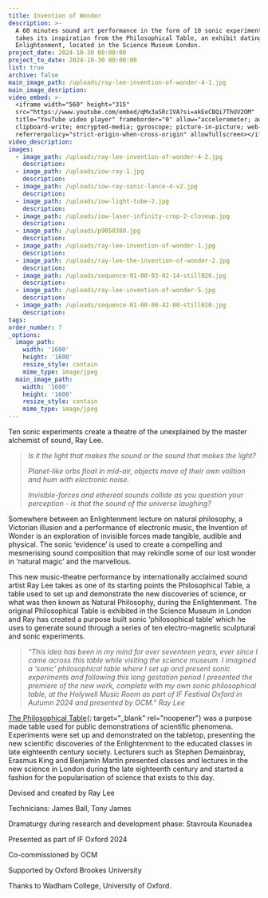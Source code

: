 ```yaml
---
title: Invention of Wonder
description: >-
  A 60 minutes sound art performance in the form of 10 sonic experiments that
  takes its inspiration from the Philosophical Table, an exhibit dating from the
  Enlightenment, located in the Science Museum London.
project_date: 2024-10-30 00:00:00
project_to_date: 2024-10-30 00:00:00
list: true
archive: false
main_image_path: /uploads/ray-lee-invention-of-wonder-4-1.jpg
main_image_desription:
video_embed: >-
  <iframe width="560" height="315"
  src="https://www.youtube.com/embed/qMx3aSRc1VA?si=akEeCBQi7ThUV2OM"
  title="YouTube video player" frameborder="0" allow="accelerometer; autoplay;
  clipboard-write; encrypted-media; gyroscope; picture-in-picture; web-share"
  referrerpolicy="strict-origin-when-cross-origin" allowfullscreen></iframe>
video_description:
images:
  - image_path: /uploads/ray-lee-invention-of-wonder-4-2.jpg
    description:
  - image_path: /uploads/iow-ray-1.jpg
    description:
  - image_path: /uploads/iow-ray-sonic-lance-4-v2.jpg
    description:
  - image_path: /uploads/iow-light-tube-2.jpg
    description:
  - image_path: /uploads/iow-laser-infinity-crop-2-closeup.jpg
    description:
  - image_path: /uploads/p9050380.jpg
    description:
  - image_path: /uploads/ray-lee-invention-of-wonder-1.jpg
    description:
  - image_path: /uploads/ray-lee-the-invention-of-wonder-2.jpg
    description:
  - image_path: /uploads/sequence-01-00-03-02-14-still026.jpg
    description:
  - image_path: /uploads/ray-lee-invention-of-wonder-5.jpg
    description:
  - image_path: /uploads/sequence-01-00-00-42-00-still010.jpg
    description:
tags:
order_number: 7
_options:
  image_path:
    width: '1600'
    height: '1600'
    resize_style: contain
    mime_type: image/jpeg
  main_image_path:
    width: '1600'
    height: '1600'
    resize_style: contain
    mime_type: image/jpeg
---
```

Ten sonic experiments create a theatre of the unexplained by the master alchemist of sound, Ray Lee.

> *Is it the light that makes the sound or the sound that makes the light?*
>
> *Planet-like orbs float in mid-air, objects move of their own volition and hum with electronic noise.*
>
> *Invisible-forces and ethereal sounds collide as you question your perception - is that the sound of the universe laughing?*

Somewhere between an Enlightenment lecture on natural philosophy, a Victorian illusion and a performance of electronic music, the Invention of Wonder is an exploration of invisible forces made tangible, audible and physical. The sonic ‘evidence’ is used to create a compelling and mesmerising sound composition that may rekindle some of our lost wonder in ‘natural magic’ and the marvellous.

This new music-theatre performance by internationally acclaimed sound artist Ray Lee takes as one of its starting points the Philosophical Table, a table used to set up and demonstrate the new discoveries of science, or what was then known as Natural Philosophy, during the Enlightenment. The original Philosophical Table is exhibited in the Science Museum in London and Ray has created a purpose built sonic ‘philosophical table’ which he uses to generate sound through a series of ten electro-magnetic sculptural and sonic experiments.

> *“This idea has been in my mind for over seventeen years, ever since I came across this table while visiting the science museum. I imagined a ‘sonic’ philosophical table where I set up and present sonic experiments and following this long gestation period I presented the premiere of the new work, complete with my own sonic philosophical table, at the Holywell Music Room as part of IF Festival Oxford in Autumn 2024 and presented by OCM.” Ray Lee*

[The Philosophical Table](https://collection.sciencemuseumgroup.org.uk/objects/co1815/george-iiis-philosophical-table-philosophical-tables){: target="_blank" rel="noopener"} was a purpose made table used for public demonstrations of scientific phenomena. Experiments were set up and demonstrated on the tabletop, presenting the new scientific discoveries of the Enlightenment to the educated classes in late eighteenth century society. Lecturers such as Stephen Demainbray, Erasmus King and Benjamin Martin presented classes and lectures in the new science in London during the late eighteenth century and started a fashion for the popularisation of science that exists to this day.

Devised and created by Ray Lee

Technicians: James Ball, Tony James

Dramaturgy during research and development phase: Stavroula Kounadea

Presented as part of IF Oxford 2024

Co-commissioned by OCM

Supported by Oxford Brookes University

Thanks to Wadham College, University of Oxford.

&nbsp;